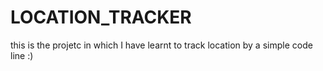 # LOCATION_TRACKER

this is the projetc in which I have learnt to track location by a simple code line :)
